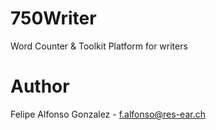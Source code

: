 # 750Writer
Word Counter &amp; Toolkit Platform for writers
# Author
Felipe Alfonso Gonzalez - f.alfonso@res-ear.ch 

